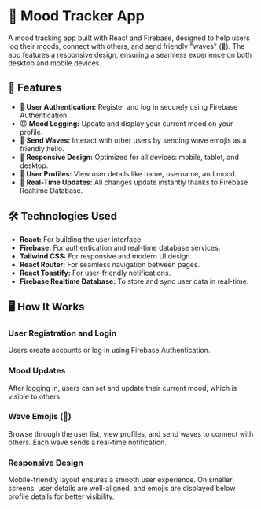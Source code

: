 <h1>🌈 Mood Tracker App</h1>
<p>
  A mood tracking app built with React and Firebase, designed to help users log their moods, 
  connect with others, and send friendly "waves" (👋). The app features a responsive design, 
  ensuring a seamless experience on both desktop and mobile devices.
</p>

<h2>🚀 Features</h2>
<ul>
  <li>🔐 <strong>User Authentication:</strong> Register and log in securely using Firebase Authentication.</li>
  <li>😇 <strong>Mood Logging:</strong> Update and display your current mood on your profile.</li>
  <li>👋 <strong>Send Waves:</strong> Interact with other users by sending wave emojis as a friendly hello.</li>
  <li>📱 <strong>Responsive Design:</strong> Optimized for all devices: mobile, tablet, and desktop.</li>
  <li>👤 <strong>User Profiles:</strong> View user details like name, username, and mood.</li>
  <li>🎉 <strong>Real-Time Updates:</strong> All changes update instantly thanks to Firebase Realtime Database.</li>
</ul>

<h2>🛠️ Technologies Used</h2>
<ul>
  <li><strong>React:</strong> For building the user interface.</li>
  <li><strong>Firebase:</strong> For authentication and real-time database services.</li>
  <li><strong>Tailwind CSS:</strong> For responsive and modern UI design.</li>
  <li><strong>React Router:</strong> For seamless navigation between pages.</li>
  <li><strong>React Toastify:</strong> For user-friendly notifications.</li>
  <li><strong>Firebase Realtime Database:</strong> To store and sync user data in real-time.</li>
</ul>

<h2>🖥️ How It Works</h2>
<h3>User Registration and Login</h3>
<p>Users create accounts or log in using Firebase Authentication.</p>

<h3>Mood Updates</h3>
<p>After logging in, users can set and update their current mood, which is visible to others.</p>

<h3>Wave Emojis (👋)</h3>
<p>Browse through the user list, view profiles, and send waves to connect with others. Each wave sends a real-time notification.</p>

<h3>Responsive Design</h3>
<p>
  Mobile-friendly layout ensures a smooth user experience. On smaller screens, user details are well-aligned, and emojis are 
  displayed below profile details for better visibility.
</p>
